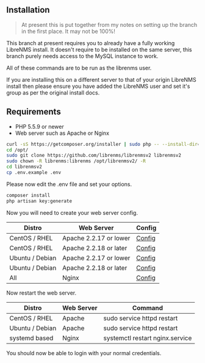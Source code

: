Installation
------------

> At present this is put together from my notes on setting up the branch in the first place. It may not be 100%!

This branch at present requires you to already have a fully working LibreNMS install. It doesn't require to be installed on the same server, this branch purely needs access to the MySQL instance to work.

All of these commands are to be run as the librenms user.

If you are installing this on a different server to that of your origin LibreNMS install then please ensure you have added the LibreNMS user and set it's group as per the original install docs.

Requirements
------------

 - PHP 5.5.9 or newer
 - Web server such as Apache or Nginx

```bash
curl -sS https://getcomposer.org/installer | sudo php -- --install-dir=/usr/bin --filename=composer
cd /opt/
sudo git clone https://github.com/librenms/librenmsv2 librenmsv2
sudo chown -R librenms:librenms /opt/librenmsv2/ -R
cd librenmsv2
cp .env.example .env
```

Please now edit the .env file and set your options.

```bash
composer install
php artisan key:generate
```

Now you will need to create your web server config.

| Distro  | Web Server  | Config  |
|---|---|---|
| CentOS / RHEL | Apache 2.2.17 or lower  | [Config](https://raw.githubusercontent.com/librenms/librenmsv2/develop/docs/_configs/apache_2217.txt)  |
| CentOS / RHEL | Apache 2.2.18 or later  | [Config](https://raw.githubusercontent.com/librenms/librenmsv2/develop/docs/_configs/apache_2218.txt)  |
| Ubuntu / Debian | Apache 2.2.17 or lower  | [Config](https://raw.githubusercontent.com/librenms/librenmsv2/develop/docs/_configs/apache_2217.txt)   |
| Ubuntu / Debian | Apache 2.2.18 or later  | [Config](https://raw.githubusercontent.com/librenms/librenmsv2/develop/docs/_configs/apache_2218.txt)   |
| All | Nginx | [Config](https://raw.githubusercontent.com/librenms/librenmsv2/develop/docs/_configs/nginx.txt)   |
Now restart the web server.

| Distro  | Web Server  | Command  |
|---|---|---|
| CentOS / RHEL | Apache | sudo service httpd restart |
| Ubuntu / Debian | Apache | sudo service httpd restart |
| systemd based | Nginx | systemctl restart nginx.service |

You should now be able to login with your normal credentials.
